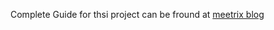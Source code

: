 Complete Guide for thsi project can be fround at [meetrix blog](http://blog.meetrix.io/webrtc/turnserver/long_term_cred)
